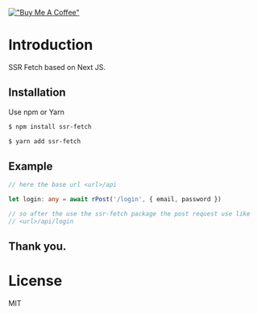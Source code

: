 [!["Buy Me A Coffee"](https://www.buymeacoffee.com/assets/img/custom_images/orange_img.png)](https://buymeacoffee.com/arnobalmazee)

# Introduction

SSR Fetch based on Next JS.

## Installation

Use npm or Yarn

```bash
$ npm install ssr-fetch
```

```bash
$ yarn add ssr-fetch
```

## Example

```ts
// here the base url <url>/api

let login: any = await rPost('/login', { email, password })

// so after the use the ssr-fetch package the post request use like
// <url>/api/login
```

## Thank you.

# License
MIT
